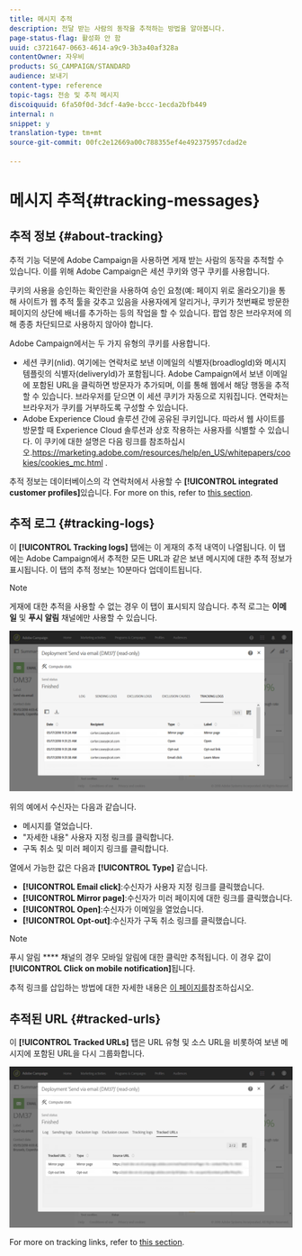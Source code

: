 ```yaml
---
title: 메시지 추적
description: 전달 받는 사람의 동작을 추적하는 방법을 알아봅니다.
page-status-flag: 활성화 안 함
uuid: c3721647-0663-4614-a9c9-3b3a40af328a
contentOwner: 자우비
products: SG_CAMPAIGN/STANDARD
audience: 보내기
content-type: reference
topic-tags: 전송 및 추적 메시지
discoiquuid: 6fa50f0d-3dcf-4a9e-bccc-1ecda2bfb449
internal: n
snippet: y
translation-type: tm+mt
source-git-commit: 00fc2e12669a00c788355ef4e492375957cdad2e

---
```



# 메시지 추적{#tracking-messages}

## 추적 정보 {#about-tracking}

추적 기능 덕분에 Adobe Campaign을 사용하면 게재 받는 사람의 동작을 추적할 수 있습니다. 이를 위해 Adobe Campaign은 세션 쿠키와 영구 쿠키를 사용합니다.

쿠키의 사용을 승인하는 확인란을 사용하여 승인 요청(예: 페이지 위로 올라오기)을 통해 사이트가 웹 추적 툴을 갖추고 있음을 사용자에게 알리거나, 쿠키가 첫번째로 방문한 페이지의 상단에 배너를 추가하는 등의 작업을 할 수 있습니다. 팝업 창은 브라우저에 의해 종종 차단되므로 사용하지 않아야 합니다.

Adobe Campaign에서는 두 가지 유형의 쿠키를 사용합니다.

* 세션 쿠키(nlid). 여기에는 연락처로 보낸 이메일의 식별자(broadlogId)와 메시지 템플릿의 식별자(deliveryId)가 포함됩니다. Adobe Campaign에서 보낸 이메일에 포함된 URL을 클릭하면 방문자가 추가되며, 이를 통해 웹에서 해당 행동을 추적할 수 있습니다. 브라우저를 닫으면 이 세션 쿠키가 자동으로 지워집니다. 연락처는 브라우저가 쿠키를 거부하도록 구성할 수 있습니다.
* Adobe Experience Cloud 솔루션 간에 공유된 쿠키입니다. 따라서 웹 사이트를 방문할 때 Experience Cloud 솔루션과 상호 작용하는 사용자를 식별할 수 있습니다. 이 쿠키에 대한 설명은 다음 링크를 참조하십시오.https://marketing.adobe.com/resources/help/en_US/whitepapers/cookies/cookies_mc.html [](https://marketing.adobe.com/resources/help/en_US/whitepapers/cookies/cookies_mc.html).

추적 정보는 데이터베이스의 각 연락처에서 사용할 수 **[!UICONTROL integrated customer profiles]**&#x200B;있습니다. For more on this, refer to [this section](../../audiences/using/integrated-customer-profile.md).

## 추적 로그 {#tracking-logs}

이 **[!UICONTROL Tracking logs]** 탭에는 이 게재의 추적 내역이 나열됩니다. 이 탭에는 Adobe Campaign에서 추적한 모든 URL과 같은 보낸 메시지에 대한 추적 정보가 표시됩니다. 이 탭의 추적 정보는 10분마다 업데이트됩니다.

>[!NOTE]
>
>게재에 대한 추적을 사용할 수 없는 경우 이 탭이 표시되지 않습니다. 추적 로그는 **이메일** 및 **푸시 알림** 채널에만 사용할 수 있습니다.

![](assets/tracking_logs.png)

위의 예에서 수신자는 다음과 같습니다.

* 메시지를 열었습니다.
* "자세한 내용" 사용자 지정 링크를 클릭합니다.
* 구독 취소 및 미러 페이지 링크를 클릭합니다.

열에서 가능한 값은 다음과 **[!UICONTROL Type]** 같습니다.

* **[!UICONTROL Email click]**:수신자가 사용자 지정 링크를 클릭했습니다.
* **[!UICONTROL Mirror page]**:수신자가 미러 페이지에 대한 링크를 클릭했습니다.
* **[!UICONTROL Open]**:수신자가 이메일을 열었습니다.
* **[!UICONTROL Opt-out]**:수신자가 구독 취소 링크를 클릭했습니다.

>[!NOTE]
>
>푸시 알림 **** 채널의 경우 모바일 알림에 대한 클릭만 추적됩니다. 이 경우 값이 **[!UICONTROL Click on mobile notification]**&#x200B;됩니다.

추적 링크를 삽입하는 방법에 대한 자세한 내용은 [이 페이지를](../../designing/using/links.md#inserting-a-link)참조하십시오.

## 추적된 URL {#tracked-urls}

이 **[!UICONTROL Tracked URLs]** 탭은 URL 유형 및 소스 URL을 비롯하여 보낸 메시지에 포함된 URL을 다시 그룹화합니다.

![](assets/sending_delivery6.png)

For more on tracking links, refer to [this section](../../designing/using/links.md#about-tracked-urls).
